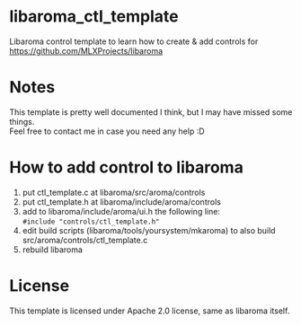 # libaroma_ctl_template
Libaroma control template to learn how to create & add controls for https://github.com/MLXProjects/libaroma

# Notes
This template is pretty well documented I think, but I may have missed some things.  
Feel free to contact me in case you need any help :D

# How to add control to libaroma
1) put ctl_template.c at libaroma/src/aroma/controls  
2) put ctl_template.h at libaroma/include/aroma/controls  
3) add to libaroma/include/aroma/ui.h the following line:  
  ```#include "controls/ctl_template.h"```
4) edit build scripts (libaroma/tools/yoursystem/mkaroma) to also build src/aroma/controls/ctl_template.c
5) rebuild libaroma

# License
This template is licensed under Apache 2.0 license, same as libaroma itself.
